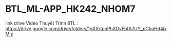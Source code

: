 # BTL_ML-APP_HK242_NHOM7
link drive Video Thuyết Trình BTL : 
https://drive.google.com/drive/folders/1gXXrtpnPhXDvFbfA7UY_pChuHd4jxMlz